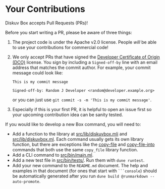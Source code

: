 # Your Contributions

Diskuv Box accepts Pull Requests (PRs)!

Before you start writing a PR, please be aware of three things:
1. The project code is under the Apache v2.0 license. People *will* be able
   to use your contributions for commercial code!
2. We only accept PRs that have signed the [Developer Certificate of Origin (DCO)](https://developercertificate.org/)
   license. You sign by including a `Signed-off-by` line
   with an email address that matches the commit author. For example, your
   commit message could look like:

   ```
   This is my commit message

   Signed-off-by: Random J Developer <random@developer.example.org>   
   ```
   
   or you can just use `git commit -s -m 'This is my commit message'`.
3. Especially if this is your first PR, it is helpful to open an issue first
   so your upcoming contribution idea can be sanity tested.

If you would like to develop a new Box command, you will need to:

* Add a function to the library at [src/lib/diskuvbox.mli](src/lib/diskuvbox.mli)
  and [src/lib/diskuvbox.ml](src/lib/diskuvbox.ml). Each command usually
  gets its own library function, but there are exceptions like
  the [copy-file](README.md#diskuvbox-copy-file) and [copy-file-into](README.md#diskuvbox-copy-file) commands that both use the same
  `copy_file` library function.
* Add a CLI command to [src/bin/main.ml](src/bin/main.ml).
* Add a new test file in [src/bin/tests/](src/bin/tests/). Run them
  with `dune runtest`.
* Add your new command to the `README.md` document. The help and examples
  in that document (for ones that start with ` ```console `) should be automatically generated after you run
  `dune build @runmarkdown --auto-promote`.
